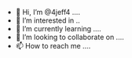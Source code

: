 - 👋 Hi, I’m @4jeff4 ....
- 👀 I’m interested in ..
- 🌱 I’m currently learning ....
- 💞️ I’m looking to collaborate on ....
- 📫 How to reach me ....

<!---
4jeff4/4jeff4 is a ✨ special ✨ repository because its `README.md` (this file) appears on your GitHub profile.
You can click the Preview link to take a look at your changes.
--->
